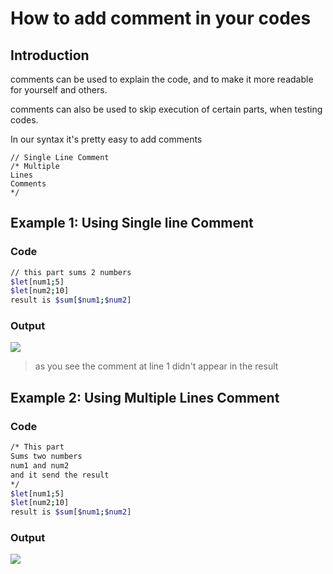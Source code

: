 # How to add comment in your codes

## Introduction
comments can be used to explain the code, and to make it more readable for yourself and others.

comments can also be used to skip execution of certain parts, when testing codes.

In our syntax it's pretty easy to add comments
```
// Single Line Comment
/* Multiple
Lines
Comments
*/
```

## Example 1: Using Single line Comment
### Code 
```bash
// this part sums 2 numbers
$let[num1;5]
$let[num2;10]
result is $sum[$num1;$num2]
```

### Output
![](https://i.imgur.com/X4jTtHa.png)

> as you see the comment at line 1 didn't appear in the result

## Example 2: Using Multiple Lines Comment
### Code 
```bash
/* This part
Sums two numbers
num1 and num2
and it send the result 
*/
$let[num1;5]
$let[num2;10]
result is $sum[$num1;$num2]
```

### Output
![](https://i.imgur.com/zFh3AN0.png)